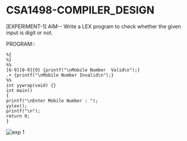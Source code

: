 # CSA1498-COMPILER_DESIGN

[EXPERIMENT-1]
AIM-- Write a LEX program to check whether the given input is digit or not.

PROGRAM:: 

    %{
    %}
    %%
    [6-9][0-9]{9} {printf("\nMobile Number  Valid\n");}
    .+ {printf("\nMobile Number Invalid\n");}
    %%
    int yywrap(void) {}
    int main()
    {
    printf("\nEnter Mobile Number : ");
    yylex();
    printf("\n");
    return 0;
    }

![exp 1](https://github.com/user-attachments/assets/4e96ff6f-bf84-4c62-b2c0-d37a03375b97)


